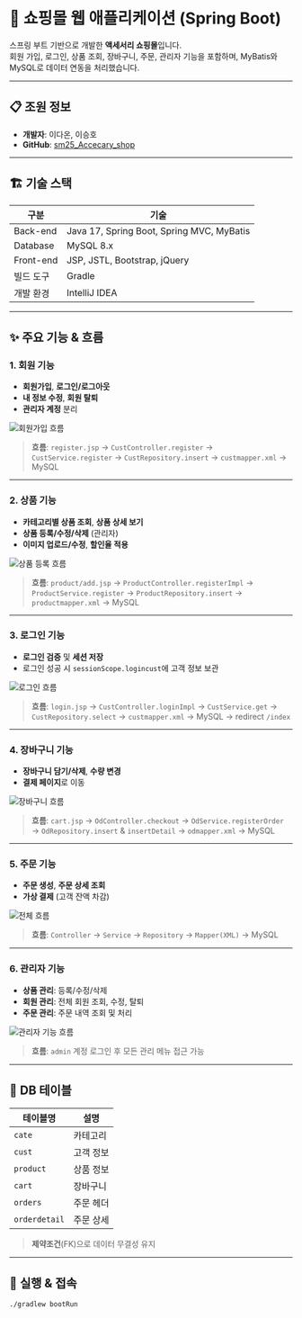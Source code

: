 # 🛒 쇼핑몰 웹 애플리케이션 (Spring Boot)

스프링 부트 기반으로 개발한 **액세서리 쇼핑몰**입니다.  
회원 가입, 로그인, 상품 조회, 장바구니, 주문, 관리자 기능을 포함하며, MyBatis와 MySQL로 데이터 연동을 처리했습니다.

---

## 📋 조원 정보

- **개발자**: 이다온, 이승호
- **GitHub**: [sm25_Accecary_shop](https://github.com/lsh030412/sm25_Accecary_shop)

---

## 🏗️ 기술 스택

| 구분         | 기술                                    |
|--------------|-----------------------------------------|
| Back-end     | Java 17, Spring Boot, Spring MVC, MyBatis |
| Database     | MySQL 8.x                               |
| Front-end    | JSP, JSTL, Bootstrap, jQuery            |
| 빌드 도구     | Gradle                                  |
| 개발 환경     | IntelliJ IDEA                           |

---

## ✨ 주요 기능 & 흐름

### 1. 회원 기능
- **회원가입**, **로그인/로그아웃**
- **내 정보 수정**, **회원 탈퇴**
- **관리자 계정** 분리

![회원가입 흐름](imgs/register.jpg)

> **흐름**: `register.jsp` → `CustController.register` → `CustService.register` → `CustRepository.insert` → `custmapper.xml` → MySQL

---

### 2. 상품 기능
- **카테고리별 상품 조회**, **상품 상세 보기**
- **상품 등록/수정/삭제** (관리자)
- **이미지 업로드/수정**, **할인율 적용**

![상품 등록 흐름](imgs/product.jpg)

> **흐름**: `product/add.jsp` → `ProductController.registerImpl` → `ProductService.register` → `ProductRepository.insert` → `productmapper.xml` → MySQL

---

### 3. 로그인 기능
- **로그인 검증** 및 **세션 저장**
- 로그인 성공 시 `sessionScope.logincust`에 고객 정보 보관

![로그인 흐름](imgs/login.jpg)

> **흐름**: `login.jsp` → `CustController.loginImpl` → `CustService.get` → `CustRepository.select` → `custmapper.xml` → MySQL → redirect `/index`

---

### 4. 장바구니 기능
- **장바구니 담기/삭제**, **수량 변경**
- **결제 페이지**로 이동

![장바구니 흐름](imgs/cart.jpg)

> **흐름**: `cart.jsp` → `OdController.checkout` → `OdService.registerOrder` → `OdRepository.insert` & `insertDetail` → `odmapper.xml` → MySQL

---

### 5. 주문 기능
- **주문 생성**, **주문 상세 조회**
- **가상 결제** (고객 잔액 차감)

![전체 흐름](imgs/all.jpg)

> **흐름**: `Controller` → `Service` → `Repository` → `Mapper(XML)` → MySQL

---

### 6. 관리자 기능
- **상품 관리**: 등록/수정/삭제
- **회원 관리**: 전체 회원 조회, 수정, 탈퇴
- **주문 관리**: 주문 내역 조회 및 처리

![관리자 기능 흐름](imgs/관리자사진.jpg)

> **흐름**: `admin` 계정 로그인 후 모든 관리 메뉴 접근 가능

---

## 💾 DB 테이블

| 테이블명       | 설명              |
|----------------|-------------------|
| `cate`         | 카테고리          |
| `cust`         | 고객 정보         |
| `product`      | 상품 정보         |
| `cart`         | 장바구니          |
| `orders`       | 주문 헤더         |
| `orderdetail`  | 주문 상세         |

> **제약조건**(FK)으로 데이터 무결성 유지

---

## 🚀 실행 & 접속

```bash
./gradlew bootRun